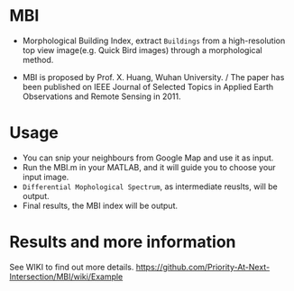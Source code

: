 # MBI
* Morphological Building Index, extract `Buildings` from a high-resolution top view image(e.g. Quick Bird images) through a morphological method. 

* MBI is proposed by Prof. X. Huang, Wuhan University. / The paper has been published on IEEE Journal of Selected Topics in Applied Earth Observations and Remote Sensing in 2011. 

# Usage
* You can snip your neighbours from Google Map and use it as input. 
* Run the MBI.m in your MATLAB, and it will guide you to choose your input image.
* `Differential Mophological Spectrum`, as intermediate reuslts, will be output.
* Final results, the MBI index will be output.

# Results and more information
See WIKI to find out more details.   https://github.com/Priority-At-Next-Intersection/MBI/wiki/Example
